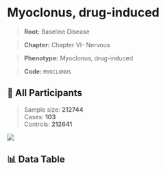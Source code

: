 # Myoclonus, drug-induced

> **Root:** Baseline Disease  

> **Chapter:** Chapter VI- Nervous  

> **Phenotype:** Myoclonus, drug-induced  

> **Code:** `MYOCLONUS`

## 🧪 All Participants  
> Sample size: **212744**  
> Cases: **103**  
> Controls: **212641**
<img src="/Sensitive/Figures/ALL/Incidence/MYOCLONUS.png"/>

## 📊 Data Table
<CsvTableMRF src="/Sensitive/Data/ALL/Incidence/COX_MYOCLONUS.csv"/>


